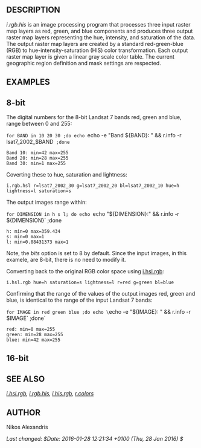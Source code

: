 DESCRIPTION
-----------

*i.rgb.his* is an image processing program that processes three input
raster map layers as red, green, and blue components and produces three
output raster map layers representing the hue, intensity, and saturation
of the data. The output raster map layers are created by a standard
red-green-blue (RGB) to hue-intensity-saturation (HIS) color
transformation. Each output raster map layer is given a linear gray
scale color table. The current geographic region definition and mask
settings are respected.

EXAMPLES
--------

## 8-bit

The digital numbers for the 8-bit Landsat 7 bands red, green and blue, range between 0 and 255:

`for BAND in 10 20 30 ;do echo `echo -e "Band ${BAND}: " && r.info -r lsat7_2002_$BAND` ;done`

```
Band 10: min=42 max=255
Band 20: min=28 max=255
Band 30: min=1 max=255
```

Coverting these to hue, saturation and lightness:

`i.rgb.hsl r=lsat7_2002_30 g=lsat7_2002_20 bl=lsat7_2002_10 hue=h lightness=l saturation=s`


The output images range within:

`for DIMENSION in h s l; do echo `echo "${DIMENSION}:" && r.info -r ${DIMENSION}` ;done

```
h: min=0 max=359.434
s: min=0 max=1
l: min=0.08431373 max=1
```

Note, the <em>bits</em> option is set to 8 by default. Since the input images,
in this examele, are 8-bit, there is no need to modify it.

Converting back to the original RGB color space using [i.hsl.rgb](i.hsl.rgb):

`i.hsl.rgb hue=h saturation=s lightness=l r=red g=green bl=blue`

Confirming that the range of the values of the output images red, green and
blue, is identical to the range of the input Landsat 7 bands:

`for IMAGE in red green blue ;do echo \`echo -e "${IMAGE}: " && r.info -r $IMAGE\` ;done`

```
red: min=0 max=255
green: min=28 max=255
blue: min=42 max=255
```


## 16-bit


SEE ALSO
--------

*[i.hsl.rgb](i.hsl.rgb.html), [i.rgb.his](i.rgb.his.html), [i.his.rgb](i.his.rgb.html),
[r.colors](r.colors.html)*


AUTHOR
------

Nikos Alexandris

*Last changed: \$Date: 2016-01-28 12:21:34 +0100 (Thu, 28 Jan 2016) \$*
